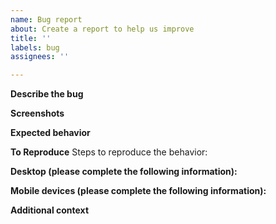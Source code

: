 ```yaml
---
name: Bug report
about: Create a report to help us improve
title: ''
labels: bug
assignees: ''

---
```


<!-- Use Discussions to ask a question https://github.com/MrGreensWorkshop/MrGreen-JekyllTheme/discussions -->
<!-- Watch Mr. Green theme tutorials playlist on YouTube https://www.youtube.com/playlist?list=PLAymxPbYHgl-fFy5can7uZBMJtFWVcphD -->
<!-- and make sure it's a real bug. -->
<!-- Please make sure all fields are filled in, otherwise the issue will be closed automatically. -->

**Describe the bug**
<!-- A clear and concise description of what the bug is. -->

**Screenshots**
<!-- If applicable, add screenshots to help explain your problem. -->

**Expected behavior**
<!-- A clear and concise description of what you expected to happen. -->

**To Reproduce**
Steps to reproduce the behavior:
<!--
1. Go to '...'
2. Click on '....'
3. Scroll down to '....'
4. See error
-->

**Desktop (please complete the following information):**
<!--
 - OS: [e.g. iOS]
 - Browser [e.g. chrome, safari]
 - Version [e.g. 22]
-->

**Mobile devices (please complete the following information):**
<!--
 - Device: [e.g. iPhone6]
 - OS: [e.g. iOS8.1]
 - Browser [e.g. stock browser, safari]
 - Version [e.g. 22]
-->

**Additional context**
<!-- Add any other context about the problem here. -->
